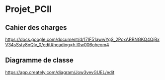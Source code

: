 # Projet_PCII

## Cahier des charges
https://docs.google.com/document/d/17IF51awwYgS_2PoxARBNGKQ4QjBxV34sSsty8nQlv_0/edit#heading=h.l0w006oheom4

## Diagramme de classe
https://app.creately.com/diagram/Jow3vevGUEL/edit


